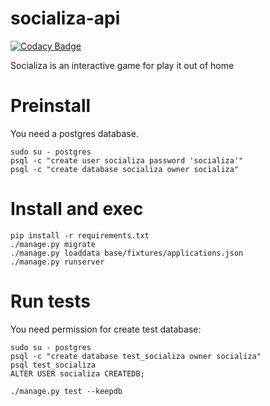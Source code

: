 # socializa-api

[![Codacy Badge](https://api.codacy.com/project/badge/Grade/9f6c22fb121f4dbbaecfa069e69435b4)](https://www.codacy.com/app/Wadobo/socializa-api?utm_source=github.com&utm_medium=referral&utm_content=wadobo/socializa-api&utm_campaign=badger)

Socializa is an interactive game for play it out of home


# Preinstall

You need a postgres database.

    sudo su - postgres
    psql -c "create user socializa password 'socializa'"
    psql -c "create database socializa owner socializa"


# Install and exec

    pip install -r requirements.txt
    ./manage.py migrate
    ./manage.py loaddata base/fixtures/applications.json
    ./manage.py runserver


# Run tests

You need permission for create test database:

    sudo su - postgres
    psql -c "create database test_socializa owner socializa"
    psql test_socializa
    ALTER USER socializa CREATEDB;

    ./manage.py test --keepdb
